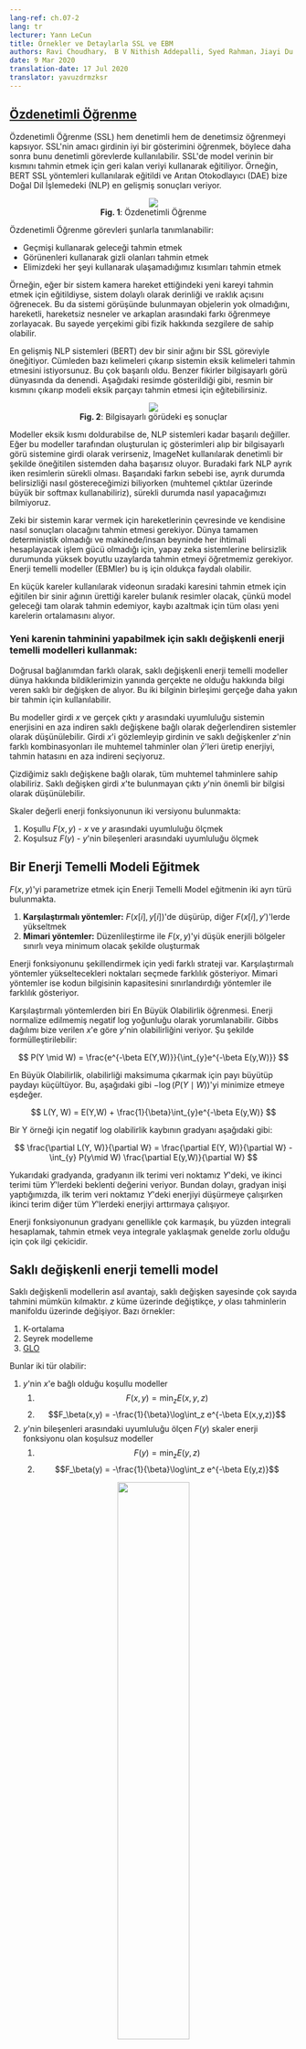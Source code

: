 ```yaml
---
lang-ref: ch.07-2
lang: tr
lecturer: Yann LeCun
title: Örnekler ve Detaylarla SSL ve EBM
authors: Ravi Choudhary， B V Nithish Addepalli, Syed Rahman，Jiayi Du
date: 9 Mar 2020
translation-date: 17 Jul 2020
translator: yavuzdrmzksr
---
```


## [Özdenetimli Öğrenme](https://www.youtube.com/watch?v=tVwV14YkbYs&t=2683s)

Özdenetimli Öğrenme (SSL) hem denetimli hem de denetimsiz öğrenmeyi kapsıyor. SSL'nin amacı girdinin iyi bir gösterimini öğrenmek, böylece daha sonra bunu denetimli görevlerde kullanılabilir. SSL'de model verinin bir kısmını tahmin etmek için geri kalan veriyi kullanarak eğitiliyor. Örneğin, BERT SSL yöntemleri kullanılarak eğitildi ve Arıtan Otokodlayıcı (DAE) bize Doğal Dil İşlemedeki (NLP) en gelişmiş sonuçları veriyor.

<!--## [Self supervised learning](https://www.youtube.com/watch?v=tVwV14YkbYs&t=2683s)

Self Supervised Learning (SSL) encompasses both supervised and unsupervised learning. The objective of the SSL pretext task is to learn a good representation of the input so that it can subsequently be used for supervised tasks. In SSL, the model is trained to predict one part of the data given other parts of the data. For example, BERT was trained using SSL techniques and the Denoising Auto-Encoder (DAE) has particularly shown state-of-the-art results in Natural Language Processing (NLP).-->

<center>
<img src="{{site.baseurl}}/images/week07/07-2/1_ssl.png"/><br>
<b>Fig. 1</b>: Özdenetimli Öğrenme
</center>

<!--<center>
<img src="{{site.baseurl}}/images/week07/07-2/1_ssl.png"/><br>
<b>Fig. 1</b>: Self Supervised Learning
</center>-->

Özdenetimli Öğrenme görevleri şunlarla tanımlanabilir:
* Geçmişi kullanarak geleceği tahmin etmek
* Görünenleri kullanarak gizli olanları tahmin etmek
* Elimizdeki her şeyi kullanarak ulaşamadığımız kısımları tahmin etmek

<!--Self Supervised Learning task can be defined as the following:
* Predict the future from the past.
* Predict the masked from the visible.
* Predict any occluded parts from all available parts.-->

Örneğin, eğer bir sistem kamera hareket ettiğindeki yeni kareyi tahmin etmek için eğitildiyse, sistem dolaylı olarak derinliği ve ıraklık açısını öğrenecek. Bu da sistemi görüşünde bulunmayan objelerin yok olmadığını, hareketli, hareketsiz nesneler ve arkaplan arasındaki farkı öğrenmeye zorlayacak. Bu sayede yerçekimi gibi fizik hakkında sezgilere de sahip olabilir.

<!--For example, if a system is trained to predict the next frame when the camera is moved, the system will implicitly learn about the depth and parallax. This will force the system to learn that objects occluded from its vision do not disappear but continue to exist and the distinction between animate, inanimate objects, and the background. It can also end up learning about intuitive physics like gravity.-->

En gelişmiş NLP sistemleri (BERT) dev bir sinir ağını bir SSL göreviyle öneğitiyor. Cümleden bazı kelimeleri çıkarıp sistemin eksik kelimeleri tahmin etmesini istiyorsunuz. Bu çok başarılı oldu. Benzer fikirler bilgisayarlı görü dünyasında da denendi. Aşağıdaki resimde gösterildiği gibi, resmin bir kısmını çıkarıp modeli eksik parçayı tahmin etmesi için eğitebilirsiniz. 

<!--State-of-the-art NLP systems (BERT) pre-train a giant neural network on an SSL task. You remove some of the words from a sentence and make the system predict the missing words. This has been very successful. Similar ideas were also tried out in computer vision realm. As shown in the image below, you can take an image and remove a portion of the image and train the model to predict the missing portion.-->

<center>
<img src="{{site.baseurl}}/images/week07/07-2/2_cv_eg.png"/><br>
<b>Fig. 2</b>: Bilgisayarlı görüdeki eş sonuçlar
</center>

<!--<center>
<img src="{{site.baseurl}}/images/week07/07-2/2_cv_eg.png"/><br>
<b>Fig. 2</b>: Corresponding results in computer vision
</center>-->

Modeller eksik kısmı doldurabilse de, NLP sistemleri kadar başarılı değiller. Eğer bu modeller tarafından oluşturulan iç gösterimleri alıp bir bilgisayarlı görü sistemine girdi olarak verirseniz, ImageNet kullanılarak denetimli bir şekilde öneğitilen sistemden daha başarısız oluyor. Buradaki fark NLP ayrık iken resimlerin sürekli olması. Başarıdaki farkın sebebi ise, ayrık durumda belirsizliği nasıl göstereceğimizi biliyorken (muhtemel çıktılar üzerinde büyük bir softmax kullanabiliriz), sürekli durumda nasıl yapacağımızı bilmiyoruz.

<!--Although the models can fill in the missing space they have not shared the same level of success as NLP systems. If you were to take the internal representations generated by these models, as input to a computer vision system, it is unable to beat a model that was pre-trained in a supervised manner on ImageNet. The difference here is that NLP is discrete whereas images are continuous. The difference in success is because in the discrete domain we know how to represent uncertainty, we can use a big softmax over the possible outputs, in the continuous domain we do not.-->

Zeki bir sistemin karar vermek için hareketlerinin çevresinde ve kendisine nasıl sonuçları olacağını tahmin etmesi gerekiyor. Dünya tamamen deterministik olmadığı ve makinede/insan beyninde her ihtimali hesaplayacak işlem gücü olmadığı için, yapay zeka sistemlerine belirsizlik durumunda yüksek boyutlu uzaylarda tahmin etmeyi öğretmemiz gerekiyor. Enerji temelli modeller (EBMler) bu iş için oldukça faydalı olabilir.

<!--An intelligent system (AI agent) needs to be able to predict the results of its own action on the surroundings and itself to make intelligent decisions. Since the world is not completely deterministic and there is not enough compute power in a machine/human brain to account for every possibility, we need to teach AI systems to predict in the presence of uncertainty in high dimensional spaces. Energy-based models (EBMs) can be extremely useful for this.-->

En küçük kareler kullanılarak videonun sıradaki karesini tahmin etmek için eğitilen bir sinir ağının ürettiği kareler bulanık resimler olacak, çünkü model geleceği tam olarak tahmin edemiyor, kaybı azaltmak için tüm olası yeni karelerin ortalamasını alıyor.

<!--A neural network trained using Least Squares to predict the next frame of a video will result in blurry images because the model cannot exactly predict the future so it learns to average out all possibilities of the next frame from the training data to reduce the loss.-->


### Yeni karenin tahminini yapabilmek için saklı değişkenli enerji temelli modelleri kullanmak:

<!--### Latent variable energy-based models as a solution to make predictions for next frame:-->

Doğrusal bağlanımdan farklı olarak, saklı değişkenli enerji temelli modeller dünya hakkında bildiklerimizin yanında gerçekte ne olduğu hakkında bilgi veren saklı bir değişken de alıyor. Bu iki bilginin birleşimi gerçeğe daha yakın bir tahmin için kullanılabilir.

<!--Unlike linear regression, Latent variable energy-based models take what we know about the world as well as a latent variable which gives us information about what happened in reality. A combination of those two pieces of information can be used to make a prediction that will be close to what actually occurs.-->

Bu modeller girdi $x$ ve gerçek çıktı $y$ arasındaki uyumluluğu sistemin enerjisini en aza indiren saklı değişkene bağlı olarak değerlendiren sistemler olarak düşünülebilir. Girdi $x$'i gözlemleyip girdinin ve saklı değişkenler $z$'nin farklı kombinasyonları ile muhtemel tahminler olan $\bar{y}$'leri üretip enerjiyi, tahmin hatasını en aza indireni seçiyoruz.

<!--These models can be thought of as systems that rate compatibility between the input $x$ and actual output $y$ depending on the prediction using the latent variable that minimizes the energy of the system. You observe input $x$ and produce possible predictions $\bar{y}$ for different combinations of input $x$ and latent variables $z$ and choose the one that minimizes the energy, prediction error, of the system.-->

Çizdiğimiz saklı değişkene bağlı olarak, tüm muhtemel tahminlere sahip olabiliriz. Saklı değişken girdi $x$'te bulunmayan çıktı $y$'nin önemli bir bilgisi olarak düşünülebilir.

<!--Depending upon the latent variable we draw, we can end up with all the possible predictions. The latent variable could be thought of as a piece of important information about the output $y$ that is not present in the input $x$.-->

Skaler değerli enerji fonksiyonunun iki versiyonu bulunmakta:
1. Koşullu $F(x, y)$ - $x$ ve $y$ arasındaki uyumluluğu ölçmek
2. Koşulsuz $F(y)$   - $y$'nin bileşenleri arasındaki uyumluluğu ölçmek

<!--Scalar-valued energy function can take two versions:
1. Conditional $F(x, y)$ - measure the compatibility between $x$ and $y$
2. Unconditional $F(y)$ -  measure the compatibility between the components of $y$-->


## Bir Enerji Temelli Modeli Eğitmek

<!--## [Training an Energy-Based Model](https://www.youtube.com/watch?v=tVwV14YkbYs&t=3957s)-->

$F(x, y)$'yi parametrize etmek için Enerji Temelli Model eğitmenin iki ayrı türü bulunmakta.
1. **Karşılaştırmalı yöntemler:** $F(x[i], y[i])$'de düşürüp, diğer $F(x[i], y')$'lerde yükseltmek
2. **Mimari yöntemler:** Düzenlileştirme ile $F(x, y)$'yi düşük enerjili bölgeler sınırlı veya minimum olacak şekilde oluşturmak

<!--There are two classes of learning models to train an Energy-Based Model to parametrize $F(x, y)$.
1. **Contrastive methods:** Push down on $F(x[i], y[i])$, push up on other points $F(x[i], y')$
2. **Architectural Methods:** Build $F(x, y)$ so that the volume of low energy regions is limited or minimized through regularization-->

Enerji fonksiyonunu şekillendirmek için yedi farklı strateji var. Karşılaştırmalı yöntemler yükseltecekleri noktaları seçmede farklılık gösteriyor. Mimari yöntemler ise kodun bilgisinin kapasitesini sınırlandırdığı yöntemler ile farklılık gösteriyor.

<!--There are seven strategies to shape the energy function. The contrastive methods differ in the way they pick the points to push up. While the architectural methods differ in the way they limit the information capacity of the code.-->

Karşılaştırmalı yöntemlerden biri En Büyük Olabilirlik öğrenmesi. Enerji normalize edilmemiş negatif log yoğunluğu olarak yorumlanabilir. Gibbs dağılımı bize verilen $x$'e göre $y$'nin olabilirliğini veriyor. Şu şekilde formülleştirilebilir:

<!--An example of the contrastive method is Maximum Likelihood learning. The energy can be interpreted as an unnormalised negative log density. Gibbs distribution gives us the likelihood of $y$ given $x$. It can be formulated as follows:-->

$$
P(Y \mid W) = \frac{e^{-\beta E(Y,W)}}{\int_{y}e^{-\beta E(y,W)}}
$$

En Büyük Olabilirlik, olabilirliği maksimuma çıkarmak için payı büyütüp paydayı küçültüyor. Bu, aşağıdaki gibi $-\log(P(Y \mid W))$'yi minimize etmeye eşdeğer.

<!--Maximum likelihood tries to make the numerator big and the denominator small to maximize the likelihood. This is equivalent to minimizing $-\log(P(Y \mid W))$ which is given below-->

$$
L(Y, W) = E(Y,W) + \frac{1}{\beta}\int_{y}e^{-\beta E(y,W)}
$$

Bir Y örneği için negatif log olabilirlik kaybının gradyanı aşağıdaki gibi:

<!--Gradient of the negative log likelihood loss for one sample Y is as follows:-->

$$
\frac{\partial L(Y, W)}{\partial W} = \frac{\partial E(Y, W)}{\partial W} - \int_{y} P(y\mid W) \frac{\partial E(y,W)}{\partial W}
$$

Yukarıdaki gradyanda, gradyanın ilk terimi veri noktamız $Y$'deki, ve ikinci terimi tüm $Y$'lerdeki beklenti değerini veriyor. Bundan dolayı, gradyan inişi yaptığımızda, ilk terim veri noktamız $Y$'deki enerjiyi düşürmeye çalışırken ikinci terim diğer tüm $Y$'lerdeki enerjiyi arttırmaya çalışıyor.

<!--In the above gradient, the first term of the gradient at the data point $Y$ and the second term of the gradient gives us the expected value of the gradient of the energy over all $Y$s. Hence, when we perform gradient descent the first term tries to reduce energy given to the data point $Y$ and the second term tries to increase the energy given to all other $Y$s.-->

Enerji fonksiyonunun gradyanı genellikle çok karmaşık, bu yüzden integrali hesaplamak, tahmin etmek veya integrale yaklaşmak genelde zorlu olduğu için çok ilgi çekicidir.

<!--The gradient of the energy function is generally very complex and hence computing, estimating or approximating the integral is a very interesting case as it is intractable in most of the cases.-->


## Saklı değişkenli enerji temelli model

<!--## [Latent variable energy-based model](https://www.youtube.com/watch?v=tVwV14YkbYs&t=4767s)-->

Saklı değişkenli modellerin asıl avantajı, saklı değişken sayesinde çok sayıda tahmini mümkün kılmaktır. $z$ küme üzerinde değiştikçe, $y$ olası tahminlerin manifoldu üzerinde değişiyor. Bazı örnekler:
1. K-ortalama
2. Seyrek modelleme
3. [GLO](https://arxiv.org/abs/1707.05776)

<!--The main advantage of Latent variable models is that they allow multiple predictions through the latent variable. As $z$ varies over a set, $y$ varies over the manifold of possible predictions. Some examples include:
1. K-means
2. Sparse modelling
3. [GLO](https://arxiv.org/abs/1707.05776)-->

Bunlar iki tür olabilir:
1. $y$'nin $x$'e bağlı olduğu koşullu modeller
    1. $$F(x,y) = \text{min}_{z} E(x,y,z)$$
    2. $$F_\beta(x,y) = -\frac{1}{\beta}\log\int_z e^{-\beta E(x,y,z)}$$
2. $y$'nin bileşenleri arasındaki uyumluluğu ölçen $F(y)$ skaler enerji fonksiyonu olan koşulsuz modeller
    1. $$F(y) = \text{min}_{z} E(y,z)$$
    2. $$F_\beta(y) = -\frac{1}{\beta}\log\int_z e^{-\beta E(y,z)}$$

<!--These can be of two types:
1. Conditional models where $y$ depends on $x$
    1. $$F(x,y) = \text{min}_{z} E(x,y,z)$$
    2. $$F_\beta(x,y) = -\frac{1}{\beta}\log\int_z e^{-\beta E(x,y,z)}$$
2. Unconditional models that have scalar-valued energy function, $F(y)$ that measures the compatibility between the components of $y$
    1. $$F(y) = \text{min}_{z} E(y,z)$$
    2. $$F_\beta(y) = -\frac{1}{\beta}\log\int_z e^{-\beta E(y,z)}$$-->

<center>
<img src="{{site.baseurl}}/images/week07/07-2/3_lv_ebm.png" width="50%"/><br>
<b>Fig. 3</b>: Saklı Değişkenli EBM
</center>

<!--<center>
<img src="{{site.baseurl}}/images/week07/07-2/3_lv_ebm.png" width="50%"/><br>
<b>Fig. 3</b>: Latent Variable EBM
</center>-->


## Saklı değişkenli EBM örneği: $K$-ortalama

<!--## Latent variable EBM example: $K$-means-->

K-ortalama $y$ üzerindeki dağılımı modellemeye çalıştığımız bir enerji temelli model olarak düşünülebilecek basit bir kümeleme algoritmasıdır.

<!--K-means is a simple clustering algorithm that can also be considered as an energy-based model where we are trying to model the distribution over $y$. The energy function is $E(y,z) = \Vert y-Wz \Vert^2$ where $z$ is a $1$-hot vector.-->

<center>
<img src="{{site.baseurl}}/images/week07/07-2/4_kmeans.png" width="50%"/><br>
<b>Fig. 4</b>: K-ortalama örneği
</center>

<!--<center>
<img src="{{site.baseurl}}/images/week07/07-2/4_kmeans.png" width="50%"/><br>
<b>Fig. 4</b>: K-means example
</center>-->

Verilen $y$ ve $k$ değerini kullanarak, $W$'nun $k$ adet muhtemel sütunundan hangisinin yeniden üretme hatası veya enerji fonksiyonunu minimize ettiğini bulup çıkarım yapabiliriz. Algoritmayı eğitmek için yaklaşımımız $W$'nun $y$'ye en yakın sütununu seçmek için $z$'yi bulup daha sonra daha da yaklaşmak için gradyan adımı atıp işlemi tekrar edebiliriz. Ancak, koordinat gradyan inişi aslında daha iyi ve daha hızlı çalışıyor.

<!--Given a value of $y$ and $k$, we can do inference by figuring out which of the $k$ possible columns of $W$ minimizes the reconstruction error or energy function. To train the algorithm, we can adopt an approach where we can find $z$ to choose the column of $W$ closest to $y$ and then try to get even closer by taking a gradient step and repeat the process. However, coordinate gradient descent actually works better and faster.-->

Aşağıdaki grafikte, pembe sarmal üzerinde veri noktalarını görebiliriz. Bu çizgiyi çevreleyen siyah damla, $W$'nun prototiplerinin etrafındaki ikinci dereceden düşüşlere karşılık geliyor.

<!--In the plot below we can see the data points along the pink spiral. The black blobs surrounding this line corresponds to quadratic wells around each of the prototypes of $W$.-->

<center>
<img src="{{site.baseurl}}/images/week07/07-2/5_spiral.png" width="50%"/><br>
<b>Fig. 5</b>: Sarmal grafik
</center>

<!--<center>
<img src="{{site.baseurl}}/images/week07/07-2/5_spiral.png" width="50%"/><br>
<b>Fig. 5</b>: Spiral plot
</center>-->

Enerji fonksiyonunu öğrendiğimizde aşağıdaki soruları ele almaya başlayabiliriz:
1. $y_1$ noktası verildiğinde $y_2$ noktasını tahmin edebilir miyiz?
2. $y$ verildiğinde, veri manifoldundaki en yakın noktayı bulabilir miyiz?

<!--Once we learn the energy function, we can begin to address questions like:
1. Given a point $y_1$, can we predict $y_2$?
2. Given $y$, can we find the closest point on the data manifold?-->

K-ortalama bir mimari yöntemdir (karşılaştırmalı yöntemlerden farklı). Yani enerjiyi herhangi bir yerde yükseltmiyoruz, tek yaptığımız enerjiyi belli bölgelerde düşürmek. Bunun bir dezavantajı $k$ değerine karar verdikten sonra, sadece $k$ adet noktada 0 enerjiye sahip olabiliriz ve bu noktalardan uzaklaştıkça karesel bir oranda artacak.

<!--K-means belongs to architectural methods (as opposed to contrastive methods). Hence we do not push up the energy anywhere, all we do is push the energy down in certain regions. One disadvantage is that once the value of $k$ has been decided, there can only be $k$ points that have $0$ energy, and every other point will have higher energy that grows quadratically as we move away from them.-->


## Karşılaştırmalı yöntemler

<!--## Contrastive methods-->

Dr Yann LeCun'a göre, herkes bir noktada mimari yöntemleri kullanacak, ama şu an resimler üzerinde karşılaştırmalı yöntemler daha iyi çalışıyor. Bazı veri noktalarını ve enerji yüzeyinin eşyükselti eğrilerini gösteren aşağıdaki şekle bakın. İdeal olarak, enerji yüzeyinin en düşük enerjiye veri manifoldu üzerinde sahip olmasını isteriz. Böylece yapmak istediğimiz şey, eğitim örneğinin etrafında enerjiyi (yani $F(x,y)$ değerini) düşürmek, ama bu tek başına yeterli olmayabilir. Bu yüzden yüksek enerjiye sahip olması gereken ama düşük enerjiye sahip olan $y$'lerde de yükseltiyoruz.

<!--According to Dr Yann LeCun, everyone will be using architectural methods at some point, but at this moment, it is contrastive methods that work for images. Consider the figure below which shows us some data points and contours of the energy surface. Ideally, we want the energy surface to have the lowest energy on the data manifold. Hence what we would like to do is lower the energy (i.e. the value of $F(x,y)$) around the training example, but this alone may not be enough. Hence we also raise it for the $y$'s in the region that should have high energy but has low energy.-->

<center>
<img src="{{site.baseurl}}/images/week07/07-2/6_contrastive_1.png" width="50%"/><br>
<b>Fig. 6</b>: Karşılaştırmalı yöntemler
</center>

<!--<center>
<img src="{{site.baseurl}}/images/week07/07-2/6_contrastive_1.png" width="50%"/><br>
<b>Fig. 6</b>: Contrastive methods
</center>-->

Enerjiyi yükseltmek istediğimiz $y$'leri bulmak için birkaç farklı yol var. Bazı örnekler:
1. Arıtan Otokodlayıcı
2. Karşıtsal Iraksama
3. Monte Carlo
4. Markov Zincirli Monte Carlo
5. Hamiltonian Monte Carlo

<!--There are several ways to find these candidates $y$'s that we want to raise energy for. Some examples are:
1. Denoising Autoencoder
2. Contrastive Divergence
3. Monte Carlo
4. Markov Chain Monte Carlo
5. Hamiltonian Monte Carlo-->

Arıtan otokodlayıcı ve karşıtsal ıraksama hakkında kısaca tartışacağız.

<!--We will briefly discuss denoising autoencoders and contrastive divergence.-->


### Arıtan otokodlayıcı (DAE)

<!--### Denoising autoencoder (DAE)-->

Enerjiyi arttıracağımız $y$'leri bulmanın bir yolu, aşağıdaki grafikte yeşil oklarla gösterildiği gibi eğitim örneğini rastgele bozmaktır.

<!--One way of finding $y$'s to increase energy for it is by randomly perturbing the training example as shown by the green arrows in the plot below.-->

<center>
<img src="{{site.baseurl}}/images/week07/07-2/7_contrastive_2.png" width="50%"/><br>
<b>Fig. 7</b>: Topografik harita
</center>

<!--<center>
<img src="{{site.baseurl}}/images/week07/07-2/7_contrastive_2.png" width="50%"/><br>
<b>Fig. 7</b>: Topographic map
</center>-->

Veri noktasını bozduktan sonra, enerjiyi burada yükseltebiliriz. Eğer bunu her veri noktası için yeterince kez yaparsak, enerji eğitim örneklerinin yanında bükülecek. Aşağıdaki grafik eğitimin nasıl yapıldığını gösteriyor.

<!--Once we have a corrupted data point, we can push the energy up here. If we do this sufficiently many times for all the data points, the energy sample will curl up around the training examples. The following plot illustrates how training is done.-->

<center>
<img src="{{site.baseurl}}/images/week07/07-2/8_training.png" width="50%"/><br>
<b>Fig. 8</b>: Eğitim
</center>

<!--<center>
<img src="{{site.baseurl}}/images/week07/07-2/8_training.png" width="50%"/><br>
<b>Fig. 8</b>: Training
</center>-->

Eğitim adımları:
1. $y$ noktasını al ve onu boz
2. Kodlayıcı ve Kodçözücüyü bozulmuş veri noktasından orijinal veri noktasını oluşturacak şekilde eğit

<!--Steps for training:
1. Take a point $y$ and corrupt it
2. Train the Encoder and Decoder to reconstruct the original data point from this corrupted data point-->

Eğer DAE düzgün bir şekilde eğitilirse, enerji veri manifoldundan uzaklaştıkça karesel bir şekilde büyüyecek.

<!--If the DAE is properly trained, the energy grows quadratically as we move away from the data manifold.-->

Aşağıdaki grafik DAE'yi nasıl kullandığımızı gösteriyor.

<!--The following plot illustrates how we use the DAE.-->

<center>
<img src="{{site.baseurl}}/images/week07/07-2/9_dae_use.png" width="50%"/><br>
<b>Fig. 9</b>: DAE nasıl kullanılır
</center>

<!--<center>
<img src="{{site.baseurl}}/images/week07/07-2/9_dae_use.png" width="50%"/><br>
<b>Fig. 9</b>: How DAE is used
</center>-->


### BERT

<!--### BERT-->

BERT benzer bir şekilde eğitiliyor, ancak bu sefer uzay ayrık ve metinle uğraşıyoruz. Bozma tekniğiyle bazı kelimeleri gizleyip, yeniden oluşturma adımında bunları tahmin etmeye çalışıyoruz. Bundan dolayı bu yöntemin başka bir adı da gizli otokodlayıcı.

<!--BERT is trained similarly, except that the space is discrete as we are dealing with text. The corruption technique consists of masking some of the words and the reconstruction step consists of trying to predict these. Hence, this is also called a masked autoencoder.-->


### Karşıtsal Iraksama

<!--### Contrastive divergence-->

Karşıtsal ıraksama bize enerjiyi yükselteceğimiz $y$ noktalarını bulmak için daha akıllıca bir yöntem sunuyor. Eğitim noktamıza rastgele bir vuruş yapıp gradyan inişiyle enerji fonksiyonunda aşağı inebiliriz. Yolun sonunda geldiğimiz noktada enerjiyi yükseltiyoruz. Bu aşağıdaki grafikte yeşil çizgiyle gösteriliyor.

<!--Contrastive Divergence presents us with a smarter way to find the $y$ point that we want to push up the energy for. We can give a random kick to our training point and then move down the energy function using gradient descent. At the end of the trajectory, we push up the energy for the point we land on. This is illustrated in the plot below using the green line.-->

<center>
<img src="{{site.baseurl}}/images/week07/07-2/10_contrastive_div.png" width="50%"/><br>
<b>Fig. 10</b>: Karşıtsal Iraksama
</center>

<!--<center>
<img src="{{site.baseurl}}/images/week07/07-2/10_contrastive_div.png" width="50%"/><br>
<b>Fig. 10</b>: Contrastive Divergence
</center>-->
